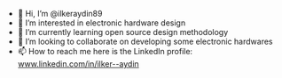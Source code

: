 - 👋 Hi, I’m @ilkeraydin89
- 👀 I’m interested in electronic hardware design
- 🌱 I’m currently learning open source design methodology
- 💞️ I’m looking to collaborate on developing some electronic hardwares
- 📫 How to reach me here is the LinkedIn profile: www.linkedin.com/in/ilker--aydin

<!---
ilkeraydin89/ilkeraydin89 is a ✨ special ✨ repository because its `README.md` (this file) appears on your GitHub profile.
You can click the Preview link to take a look at your changes.
--->

